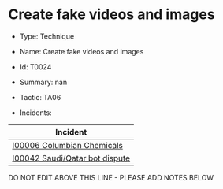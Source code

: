 # Create fake videos and images

* Type: Technique

* Name: Create fake videos and images

* Id: T0024

* Summary: nan

* Tactic: TA06

* Incidents:

| Incident |
| --------- |
| [I00006 Columbian Chemicals](../incidents/I00006.md) |
| [I00042 Saudi/Qatar bot dispute](../incidents/I00042.md) |

DO NOT EDIT ABOVE THIS LINE - PLEASE ADD NOTES BELOW